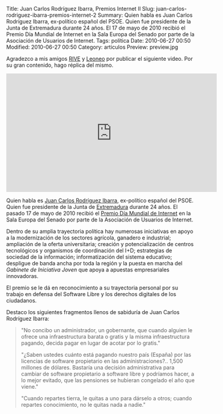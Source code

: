 Title: Juan Carlos Rodríguez Ibarra, Premios Internet II
Slug: juan-carlos-rodriguez-ibarra-premios-internet-2
Summary: Quien habla es Juan Carlos Rodríguez Ibarra, ex-político español del PSOE. Quien fue presidente de la Junta de Extremadura durante 24 años. El 17 de mayo de 2010 recibió el Premio Día Mundial de Internet en la Sala Europa del Senado por parte de la Asociación de Usuarios de Internet.
Tags: política
Date: 2010-06-27 00:50
Modified: 2010-06-27 00:50
Category: articulos
Preview: preview.jpg


Agradezco a mis amigos [RIVE](http://www.riveonline.com/) y [Leoneo](http://gulaguna.blogspot.com/) por publicar el siguiente video. Por su gran contenido, hago réplica del mismo.

<iframe width="560" height="315" src="https://www.youtube.com/embed/wzu7KvGBlZ0" frameborder="0" allow="autoplay; encrypted-media" allowfullscreen></iframe>

Quien habla es [Juan Carlos Rodríguez Ibarra](http://es.wikipedia.org/wiki/Juan_Carlos_Rodr%C3%ADguez_Ibarra), ex-político español del PSOE. Quien fue presidente de la Junta de [Extremadura](http://es.wikipedia.org/wiki/Extremadura) durante 24 años. El pasado 17 de mayo de 2010 recibió el [Premio Día Mundial de Internet](http://www.20minutos.es/noticia/701967/0/rodriguez/ibarra/internet) en la Sala Europa del Senado por parte de la Asociación de Usuarios de Internet.

Dentro de su amplia trayectoria política hay numerosas iniciativas en apoyo a la modernización de los sectores agrícola, ganadero e industrial; ampliación de la oferta universitaria; creación y potencialización de centros tecnológicos y organismos de coordinación del I+D; estrategias de sociedad de la información; informatización del sistema educativo; despligue de banda ancha por toda la región y la puesta en marcha del _Gabinete de Iniciativa Joven_ que apoya a apuestas empresariales innovadoras.

El premio se le dá en reconocimiento a su trayectoria personal por su trabajo en defensa del Software Libre y los derechos digitales de los ciudadanos.

Destaco los siguientes fragmentos llenos de sabiduría de Juan Carlos Rodríguez Ibarra:

> "No concibo un administrador, un gobernante, que cuando alguien le ofrece una infraestructura barata o gratis y la misma infraestructura pagando, decida pagar en lugar de acotar por lo gratis."
>
> "¿Saben ustedes cuánto está pagando nuestro país (España) por las licencias de software propietario en las administraciones?.. 1,500 millones de dólares. Bastaría una decisión administrativa para cambiar de software propietario a software libre y podríamos hacer, a lo mejor evitado, que las pensiones se hubieran congelado el año que viene."
>
> "Cuando repartes tierra, le quitas a uno para dárselo a otros; cuando repartes conocimiento, no le quitas nada a nadie."
